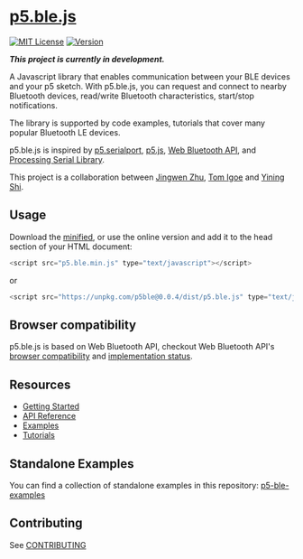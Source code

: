 # [p5.ble.js](https://itpnyu.github.io/p5ble-website/)
[![MIT License](https://img.shields.io/npm/l/express.svg?style=flat-square&registry_uri=https%3A%2F%2Fregistry.npmjs.com)](https://opensource.org/licenses/MIT) [![Version](https://img.shields.io/npm/v/p5ble.svg?style=flat-square)](https://www.npmjs.com/package/p5ble)

**_This project is currently in development._**

A Javascript library that enables communication between your BLE devices and your p5 sketch. With p5.ble.js, you can request and connect to nearby Bluetooth devices, read/write Bluetooth characteristics, start/stop notifications.

The library is supported by code examples, tutorials that cover many popular Bluetooth LE devices.

p5.ble.js is inspired by [p5.serialport](https://github.com/vanevery/p5.serialport), [p5.js](https://p5js.org/), [Web Bluetooth API](https://developer.mozilla.org/en-US/docs/Web/API/Web_Bluetooth_API), and [Processing Serial Library](https://processing.org/reference/libraries/serial/index.html).

This project is a collaboration between [Jingwen Zhu](https://github.com/zhujingwen), [Tom Igoe](https://github.com/tigoe) and [Yining Shi](https://github.com/yining1023).

## Usage

Download the [minified](https://unpkg.com/p5ble@latest/dist/p5.ble.min.js), or use the online version and add it to the head section of your HTML document:

```javascript
<script src="p5.ble.min.js" type="text/javascript"></script>
```
or 
```javascript
<script src="https://unpkg.com/p5ble@0.0.4/dist/p5.ble.js" type="text/javascript"></script>
```

## Browser compatibility
p5.ble.js is based on Web Bluetooth API, checkout Web Bluetooth API's [browser compatibility](https://developer.mozilla.org/en-US/docs/Web/API/Web_Bluetooth_API#Browser_compatibility) and [implementation status](https://github.com/WebBluetoothCG/web-bluetooth/blob/master/implementation-status.md).

## Resources

- [Getting Started](https://ITPNYU.github.io/p5ble-website/docs/getstarted)
- [API Reference](https://ITPNYU.github.io/p5ble-website/docs/api)
- [Examples](https://ITPNYU.github.io/p5ble-website/docs/quick-start)
- [Tutorials](https://ITPNYU.github.io/p5ble-website/blog/)

## Standalone Examples

You can find a collection of standalone examples in this repository: [p5-ble-examples](https://github.com/ITPNYU/p5-ble-examples) 

## Contributing

See [CONTRIBUTING](CONTRIBUTING.md)
